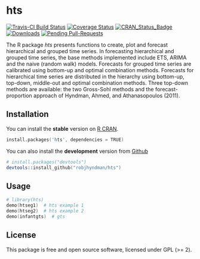 # hts
[![Travis-CI Build Status](https://travis-ci.org/robjhyndman/hts.svg?branch=master)](https://travis-ci.org/robjhyndman/hts)
[![Coverage Status](https://coveralls.io/repos/github/robjhyndman/hts/badge.svg?branch=master)](https://coveralls.io/github/robjhyndman/hts?branch=master)
[![CRAN_Status_Badge](http://www.r-pkg.org/badges/version/hts)](https://cran.r-project.org/package=hts)
[![Downloads](http://cranlogs.r-pkg.org/badges/hts)](https://cran.r-project.org/package=hts)
[![Pending Pull-Requests](http://githubbadges.herokuapp.com/robjhyndman/hts/pulls.svg?style=flat)](https://github.com/robjhyndman/hts/pulls)


The R package *hts* presents functions to create, plot and forecast hierarchical
and grouped time series. In forecasting hierarchical and grouped time series, the
base methods implemented include ETS, ARIMA and the naive (random walk) models.
Forecasts for grouped time series are calibrated using bottom-up and optimal
combination methods. Forecasts for hierarchical time series are distributed in
the hierarchy using bottom-up, top-down, middle-out and optimal combination
methods. Three top-down methods are available: the two Gross-Sohl methods and
the forecast-proportion approach of Hyndman, Ahmed, and Athanasopoulos (2011).

## Installation
You can install the **stable** version on
[R CRAN](https://cran.r-project.org/package=hts).

```s
install.packages('hts', dependencies = TRUE)
```

You can also install the **development** version from
[Github](https://github.com/robjhyndman/gts)

```s
# install.packages("devtools")
devtools::install_github("robjhyndman/hts")
```

## Usage

```s
# library(hts)
demo(htseg1)  # hts example 1
demo(htseg2)  # hts example 2
demo(infantgts)  # gts
```

## License

This package is free and open source software, licensed under GPL (>= 2).
